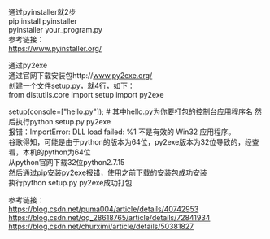通过pyinstaller就2步  
pip install pyinstaller  
pyinstaller your_program.py  
参考链接：  
https://www.pyinstaller.org/  

通过py2exe  
通过官网下载安装包http://www.py2exe.org/  
创建一个文件setup.py，就4行，如下：  
from distutils.core import setup
import py2exe

setup(console=["hello.py"]); # 其中hello.py为你要打包的控制台应用程序名
然后执行python setup.py py2exe  
报错：ImportError: DLL load failed: %1 不是有效的 Win32 应用程序。  
谷歌得知，可能是由于python的版本为64位，py2exe版本为32位导致的，经查看，本机的python为64位  
从python官网下载32位python2.7.15  
然后通过pip安装py2exe报错，使用之前下载的安装包成功安装  
执行python setup.py py2exe成功打包  

参考链接：  
https://blog.csdn.net/puma004/article/details/40742953  
https://blog.csdn.net/qq_28618765/article/details/72841934  
https://blog.csdn.net/churximi/article/details/50381827  
